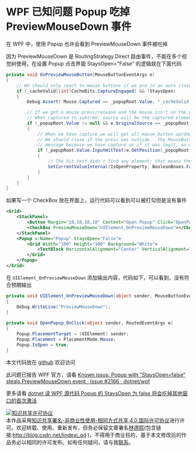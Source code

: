 # WPF 已知问题 Popup 吃掉 PreviewMouseDown 事件

在 WPF 中，使用 Popup 也许会看到 PreviewMouseDown 事件被吃掉

<!--more-->
<!-- 发布 -->
<!-- 博客 -->

因为 PreviewMouseDown 是 RoutingStrategy.Direct 路由事件，不能在多个视觉树使用，在设置 Popup 点击界面 StaysOpen="False" 的逻辑就在下面代码

```csharp
private void OnPreviewMouseButton(MouseButtonEventArgs e)
{
    // We should only react to mouse buttons if we are in an auto close mode (where we have capture)
    if (_cacheValid[(int)CacheBits.CaptureEngaged] && !StaysOpen)
    {
        Debug.Assert( Mouse.Captured == _popupRoot.Value, "_cacheValid[(int)CacheBits.CaptureEngaged] == true but Mouse.Captured != _popupRoot");

        // If we got a mouse press/release and the mouse isn't on the popup (popup root), dismiss.
        // When captured to subtree, source will be the captured element for events outside the popup.
        if (_popupRoot.Value != null && e.OriginalSource == _popupRoot.Value)
        {
            // When we have capture we will get all mouse button up/down messages.
            // We should close if the press was outside.  The MouseButtonEventArgs don't tell whether we get this
            // message because we have capture or if it was legit, so we have to do a hit test.
            if (_popupRoot.Value.InputHitTest(e.GetPosition(_popupRoot.Value)) == null)
            {
                // The hit test didn't find any element; that means the click happened outside the popup.
                SetCurrentValueInternal(IsOpenProperty, BooleanBoxes.FalseBox);
            }
        }
    }
}
```

如果写一个 CheckBox 放在界面上，运行代码可以看到可以被打勾但是没有事件

```xml
<Grid>
    <StackPanel>
        <Button Margin="10,10,10,10" Content="Open Popup" Click="OpenPopup_OnClick"></Button>
        <CheckBox PreviewMouseDown="UIElement_OnPreviewMouseDown"></CheckBox>
    </StackPanel>
    <Popup x:Name="Popup" StaysOpen="False">
        <Grid Width="100" Height="100" Background="White">
            <TextBlock HorizontalAlignment="Center" VerticalAlignment="Center" Text="Popup"></TextBlock>
        </Grid>
    </Popup>
</Grid>
```

在 `UIElement_OnPreviewMouseDown` 添加输出内容，代码如下，可以看到，没有符合预期输出

```csharp
private void UIElement_OnPreviewMouseDown(object sender, MouseButtonEventArgs e)
{
    Debug.WriteLine("PreviewMouseDown");
}
 
private void OpenPopup_OnClick(object sender, RoutedEventArgs e)
{
    Popup.PlacementTarget = (UIElement) sender;
    Popup.Placement = PlacementMode.Mouse;
    Popup.IsOpen = true;
}
```

本文代码放在 [github](https://github.com/lindexi/lindexi_gd/tree/46e813ad18655df1653e1fb9de6c238f91171443/NayfarwehelaFebeejochar) 欢迎访问

此问题已报告 WPF 官方，请看 [Known issus: Popup with “StaysOpen=false” steals PreviewMouseDown event · Issue #2166 · dotnet/wpf](https://github.com/dotnet/wpf/issues/2166 )

更多请看 [dotnet 读 WPF 源代码 Popup 的 StaysOpen 为 false 将会吃掉其他窗口的首次激活](https://blog.lindexi.com/post/dotnet-%E8%AF%BB-WPF-%E6%BA%90%E4%BB%A3%E7%A0%81-Popup-%E7%9A%84-StaysOpen-%E4%B8%BA-false-%E5%B0%86%E4%BC%9A%E5%90%83%E6%8E%89%E5%85%B6%E4%BB%96%E7%AA%97%E5%8F%A3%E7%9A%84%E9%A6%96%E6%AC%A1%E6%BF%80%E6%B4%BB.html )

<a rel="license" href="http://creativecommons.org/licenses/by-nc-sa/4.0/"><img alt="知识共享许可协议" style="border-width:0" src="https://licensebuttons.net/l/by-nc-sa/4.0/88x31.png" /></a><br />本作品采用<a rel="license" href="http://creativecommons.org/licenses/by-nc-sa/4.0/">知识共享署名-非商业性使用-相同方式共享 4.0 国际许可协议</a>进行许可。欢迎转载、使用、重新发布，但务必保留文章署名[林德熙](http://blog.csdn.net/lindexi_gd)(包含链接:http://blog.csdn.net/lindexi_gd )，不得用于商业目的，基于本文修改后的作品务必以相同的许可发布。如有任何疑问，请与我[联系](mailto:lindexi_gd@163.com)。
